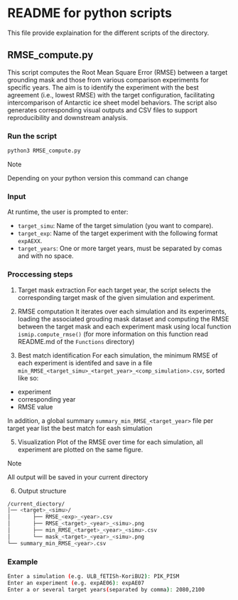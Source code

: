 # README for python scripts

This file provide explaination for the different scripts of the directory.

## RMSE_compute.py
This script computes the Root Mean Square Error (RMSE) between a target grounding mask and those from various comparison experiments for specific years. The aim is to identify the experiment with the best agreement (i.e., lowest RMSE) with the target configuration, facilitating intercomparison of Antarctic ice sheet model behaviors.
The script also generates corresponding visual outputs and CSV files to support reproducibility and downstream analysis.

### Run the script
```bash
python3 RMSE_compute.py
```

>[!NOTE]
> Depending on your python version this command can change

### Input 
At runtime, the user is prompted to enter:
- `target_simu`: Name of the target simulation (you want to compare).
- `target_exp`: Name of the target experiment with the following format `expAEXX`.
- `target_years`: One or more target years, must be separated by comas and with no space.

### Proccessing steps
1. Target mask extraction
For each target year, the script selects the corresponding target mask of the given simulation and experiment.

3. RMSE computation
It iterates over each simulation and its experiments, loading the associated grouding mask dataset and computing the RMSE between the target mask and each experiment mask using local function `ismip.compute_rmse()` (for more information on this function read README.md of the `Functions` directory)

4. Best match identification
For each simulation, the minimum RMSE of each experiment is identifed and save in a file `min_RMSE_<target_simu>_<target_year>_<comp_simulation>.csv`, sorted like so:
- experiment
- corresponding year
- RMSE value

In addition, a global summary `summary_min_RMSE_<target_year>` file per target year list the best match for eash simulation

5. Visualization
Plot of the RMSE over time for each simulation, all experiment are plotted on the same figure.

>[!NOTE]
>All output will be saved in your current directory

6. Output structure
```bash
/current_diectory/
│── <target>_<simu>/
│       ├── RMSE_<exp>_<year>.csv
│       ├── RMSE_<target>_<year>_<simu>.png
│       ├── min_RMSE_<target>_<year>_<simu>.csv
│       └── mask_<target>_<year>_<simu>.png
└── summary_min_RMSE_<year>.csv

```
### Example
```bash
Enter a simulation (e.g. ULB_fETISh-KoriBU2): PIK_PISM
Enter an experiment (e.g. expAE06): expAE07
Enter a or several target years(separated by comma): 2080,2100
```